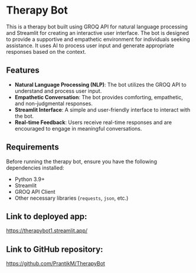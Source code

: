 # Therapy Bot

This is a therapy bot built using GROQ API for natural language processing and Streamlit for creating an interactive user interface. The bot is designed to provide a supportive and empathetic environment for individuals seeking assistance. It uses AI to process user input and generate appropriate responses based on the context.

## Features

- **Natural Language Processing (NLP)**: The bot utilizes the GROQ API to understand and process user input.
- **Empathetic Conversation**: The bot provides comforting, empathetic, and non-judgmental responses.
- **Streamlit Interface**: A simple and user-friendly interface to interact with the bot.
- **Real-time Feedback**: Users receive real-time responses and are encouraged to engage in meaningful conversations.

## Requirements

Before running the therapy bot, ensure you have the following dependencies installed:

- Python 3.9+
- Streamlit
- GROQ API Client
- Other necessary libraries (`requests`, `json`, etc.)

## Link to deployed app:
https://therapybot1.streamlit.app/

## Link to GitHub repository:
https://github.com/PrantikM/TherapyBot